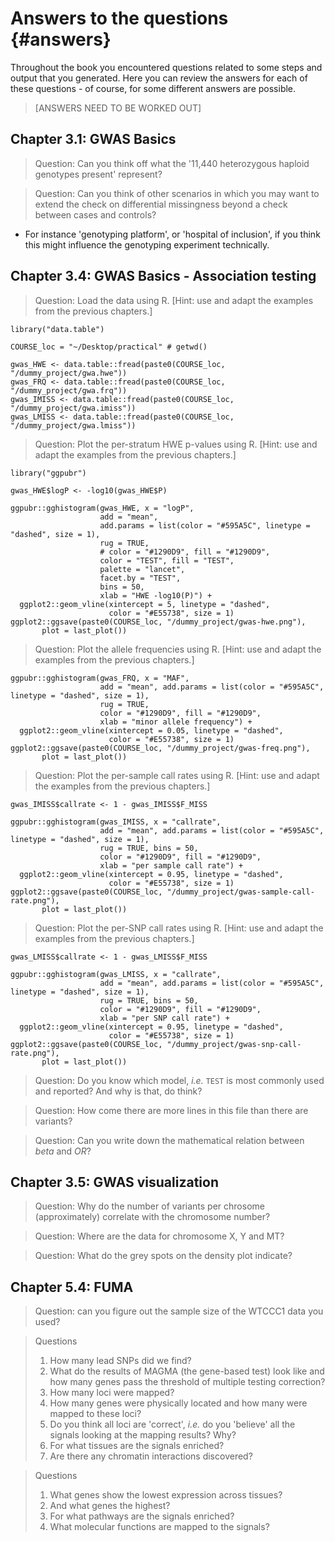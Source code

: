 # Answers to the questions {#answers}
<!-- ![](./img/_headers/banner_man_standing_dna.png){width=100%} -->





Throughout the book you encountered questions related to some steps and output that you generated. Here you can review the answers for each of these questions - of course, for some different answers are possible.

> [ANSWERS NEED TO BE WORKED OUT]

## Chapter 3.1: GWAS Basics
> Question: Can you think off what the '11,440 heterozygous haploid genotypes present' represent? 

> Question: Can you think of other scenarios in which you may want to extend the check on differential missingness beyond a check between cases and controls?
 * For instance 'genotyping platform', or 'hospital of inclusion', if you think this might influence the genotyping experiment technically.

## Chapter 3.4: GWAS Basics - Association testing

> Question: Load the data using R. [Hint: use and adapt the examples from the previous chapters.]

```
library("data.table")

COURSE_loc = "~/Desktop/practical" # getwd()

gwas_HWE <- data.table::fread(paste0(COURSE_loc, "/dummy_project/gwa.hwe"))
gwas_FRQ <- data.table::fread(paste0(COURSE_loc, "/dummy_project/gwa.frq"))
gwas_IMISS <- data.table::fread(paste0(COURSE_loc, "/dummy_project/gwa.imiss"))
gwas_LMISS <- data.table::fread(paste0(COURSE_loc, "/dummy_project/gwa.lmiss"))
```

> Question: Plot the per-stratum HWE p-values using R. [Hint: use and adapt the examples from the previous chapters.]

```
library("ggpubr")

gwas_HWE$logP <- -log10(gwas_HWE$P)

ggpubr::gghistogram(gwas_HWE, x = "logP",
                    add = "mean",
                    add.params = list(color = "#595A5C", linetype = "dashed", size = 1),
                    rug = TRUE,
                    # color = "#1290D9", fill = "#1290D9",
                    color = "TEST", fill = "TEST",
                    palette = "lancet",
                    facet.by = "TEST",
                    bins = 50,
                    xlab = "HWE -log10(P)") +
  ggplot2::geom_vline(xintercept = 5, linetype = "dashed",
                      color = "#E55738", size = 1)
ggplot2::ggsave(paste0(COURSE_loc, "/dummy_project/gwas-hwe.png"),
       plot = last_plot())
```

> Question: Plot the allele frequencies using R. [Hint: use and adapt the examples from the previous chapters.]

```
ggpubr::gghistogram(gwas_FRQ, x = "MAF",
                    add = "mean", add.params = list(color = "#595A5C", linetype = "dashed", size = 1),
                    rug = TRUE,
                    color = "#1290D9", fill = "#1290D9",
                    xlab = "minor allele frequency") +
  ggplot2::geom_vline(xintercept = 0.05, linetype = "dashed",
                      color = "#E55738", size = 1)
ggplot2::ggsave(paste0(COURSE_loc, "/dummy_project/gwas-freq.png"),
       plot = last_plot())
```


> Question: Plot the per-sample call rates using R. [Hint: use and adapt the examples from the previous chapters.]

```
gwas_IMISS$callrate <- 1 - gwas_IMISS$F_MISS

ggpubr::gghistogram(gwas_IMISS, x = "callrate",
                    add = "mean", add.params = list(color = "#595A5C", linetype = "dashed", size = 1),
                    rug = TRUE, bins = 50,
                    color = "#1290D9", fill = "#1290D9",
                    xlab = "per sample call rate") +
  ggplot2::geom_vline(xintercept = 0.95, linetype = "dashed",
                      color = "#E55738", size = 1)
ggplot2::ggsave(paste0(COURSE_loc, "/dummy_project/gwas-sample-call-rate.png"),
       plot = last_plot())
```

> Question: Plot the per-SNP call rates using R. [Hint: use and adapt the examples from the previous chapters.]

```
gwas_LMISS$callrate <- 1 - gwas_LMISS$F_MISS

ggpubr::gghistogram(gwas_LMISS, x = "callrate",
                    add = "mean", add.params = list(color = "#595A5C", linetype = "dashed", size = 1),
                    rug = TRUE, bins = 50,
                    color = "#1290D9", fill = "#1290D9",
                    xlab = "per SNP call rate") +
  ggplot2::geom_vline(xintercept = 0.95, linetype = "dashed",
                      color = "#E55738", size = 1)
ggplot2::ggsave(paste0(COURSE_loc, "/dummy_project/gwas-snp-call-rate.png"),
       plot = last_plot())
```

> Question: Do you know which model, _i.e._ `TEST` is most commonly used and reported? And why is that, do think?

> Question: How come there are more lines in this file than there are variants?
 
> Question: Can you write down the mathematical relation between _beta_ and _OR_?

## Chapter 3.5: GWAS visualization

> Question: Why do the number of variants per chrosome (approximately) correlate with the chromosome number?

> Question: Where are the data for chromosome X, Y and MT?

> Question: What do the grey spots on the density plot indicate?


## Chapter 5.4: FUMA

> Question: can you figure out the sample size of the WTCCC1 data you used?

> Questions
> 
> 1. How many lead SNPs did we find?
> 2. What do the results of MAGMA (the gene-based test) look like and how many genes pass the threshold of multiple testing correction?
> 3. How many loci were mapped?
> 4. How many genes were physically located and how many were mapped to these loci?
> 5. Do you think all loci are 'correct', _i.e._ do you 'believe' all the signals looking at the mapping results? Why?
> 6. For what tissues are the signals enriched?
> 7. Are there any chromatin interactions discovered?

> Questions
> 
> 1. What genes show the lowest expression across tissues?
> 2. And what genes the highest?
> 3. For what pathways are the signals enriched?
> 4. What molecular functions are mapped to the signals?



<!-- ```{js, echo = FALSE} -->
<!-- title=document.getElementById('header'); -->
<!-- title.innerHTML = '<img src="img/_headers/banner_man_standing_dna.png" alt="Answers to questions">' + title.innerHTML -->
<!-- ``` -->
